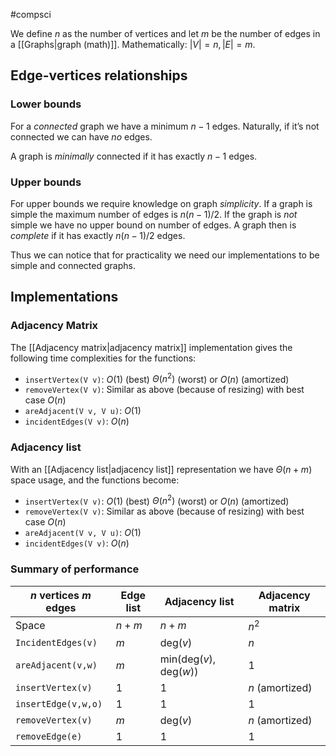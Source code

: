 #compsci 

We define $n$ as the number of vertices and let $m$ be the number of edges in a [[Graphs|graph (math)]]. Mathematically: $|V| = n,\, |E| = m$. 

## Edge-vertices relationships
### Lower bounds
For a *connected* graph we have a minimum $n-1$ edges. Naturally, if it’s not connected we can have *no* edges. 

A graph is *minimally* connected if it has exactly $n-1$ edges.
### Upper bounds
For upper bounds we require knowledge on graph *simplicity*. If a graph is simple the maximum number of edges is $n(n-1)/2$. If the graph is *not* simple we have no upper bound on number of edges. A graph then is *complete* if it has exactly $n(n-1)/2$ edges.

Thus we can notice that for practicality we need our implementations to be simple and connected graphs. 
## Implementations
### Adjacency Matrix
The [[Adjacency matrix|adjacency matrix]] implementation gives the following time complexities for the functions:
- `insertVertex(V v)`: $O(1)$ (best) $\Theta(n^2)$ (worst) or $O(n)$ (amortized)
- `removeVertex(V v)`: Similar as above (because of resizing) with best case $O(n)$
- `areAdjacent(V v, V u)`: $O(1)$
- `incidentEdges(V v)`: $O(n)$

### Adjacency list
With an [[Adjacency list|adjacency list]] representation we have $\Theta(n+m)$ space usage, and the functions become:
- `insertVertex(V v)`: $O(1)$ (best) $\Theta(n^2)$ (worst) or $O(n)$ (amortized)
- `removeVertex(V v)`: Similar as above (because of resizing) with best case $O(n)$
- `areAdjacent(V v, V u)`: $O(1)$
- `incidentEdges(V v)`: $O(n)$

### Summary of performance

| $n$ vertices $m$ edges | Edge list | Adjacency list                                   | Adjacency matrix |
| ---------------------- | --------- | ------------------------------------------------ | ---------------- |
| Space                  | $n+m$     | $n+m$                                            | $n^2$            |
| `IncidentEdges(v)`     | $m$       | $\mathrm{deg}(v)$                                | $n$              |
| `areAdjacent(v,w)`     | $m$       | $\mathrm{min}(\mathrm{deg}(v), \mathrm{deg}(w))$ | $1$              |
| `insertVertex(v)`      | $1$       | $1$                                              | $n$ (amortized)  |
| `insertEdge(v,w,o)`    | $1$       | $1$                                              | $1$              |
| `removeVertex(v)`      | $m$       | $\mathrm{deg}(v)$                                | $n$ (amortized)  |
| `removeEdge(e)`        | $1$       | $1$                                              | $1$              |                                                 |                  |

